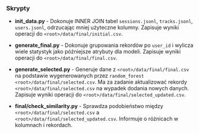 ### Skrypty

- **init_data.py** - Dokonuje INNER JOIN tabel `sessions.jsonl`, `tracks.jsonl`, `users.jsonl`, odrzucając mniej użyteczne kolumny. Zapisuje wyniki operacji do `<root>/data/final/initial.csv`.

- **generate_final.py** - Dokonuje grupowania rekordów po `user_id` i wylicza wiele statystyk jako późniejsze atrybuty dla modeli. Zapisuje wyniki operacji do `<root>/data/final/final.csv`.

- **generate_selected.py** - Generuje dane z `<root>/data/final/final.csv` na podstawie wygenerowanych przez `random_forest` `<root>/data/final/selected.csv`. Ma za zadanie aktualizować rekordy `<root>/data/final/selected.csv` na wypadek dodania nowych danych. Zapisuje wyniki operacji do `<root>/data/final/selected_updated.csv`.

- **final/check_similarity.py** - Sprawdza podobieństwo między `<root>/data/final/selected.csv` a `<root>/data/final/selected_updated.csv`. Informuje o różnicach w kolumnach i rekordach.